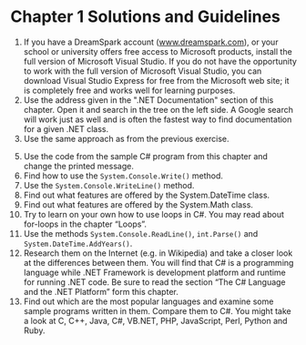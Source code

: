 # Chapter 1 Solutions and Guidelines

1. If you have a DreamSpark account (www.dreamspark.com), or your school or university offers free access to Microsoft products, install the full version of Microsoft Visual Studio. If you do not have the opportunity to work with the full version of Microsoft Visual Studio, you can download Visual Studio Express for free from the Microsoft web site; it is completely free and works well for learning purposes.
2. Use the address given in the ".NET Documentation" section of this chapter. Open it and search in the tree on the left side. A Google search will work just as well and is often the fastest way to find documentation for a given .NET class.
3. Use the same approach as from the previous exercise.
<!-- 4. Follow the instruction from the Compiling and Executing C# Programs section. -->
5. Use the code from the sample C# program from this chapter and change the printed message.
6. Find how to use the `System.Console.Write()` method.
7. Use the `System.Console.WriteLine()` method.
8. Find out what features are offered by the System.DateTime class.
9. Find out what features are offered by the System.Math class.
10. Try to learn on your own how to use loops in C#. You may read about for-loops in the chapter “Loops”.
11. Use the methods `System.Console.ReadLine()`, `int.Parse()` and `System.DateTime.AddYears()`.
12. Research them on the Internet (e.g. in Wikipedia) and take a closer look at the differences between them. You will find that C# is a programming language while .NET Framework is development platform and runtime for running .NET code. Be sure to read the section “The C# Language and the .NET Platform” form this chapter.
13. Find out which are the most popular languages and examine some sample programs written in them. Compare them to C#. You might take a look at C, C++, Java, C#, VB.NET, PHP, JavaScript, Perl, Python and Ruby.
<!-- 14. First download and install JustDecompile or ILSpy (more information about them can be found in the “Code Decompilation” section). After you run one of them, open your program’s compiled file. It can be found in the bin\Debug subdirectory of your C# project. For example, if your project is named TestCSharp and is located in C:\Projects, then the compiled assembly (executable file) of your program will be the following file C:\Projects\TestCSharp\bin\Debug\TestCSharp.exe. -->
